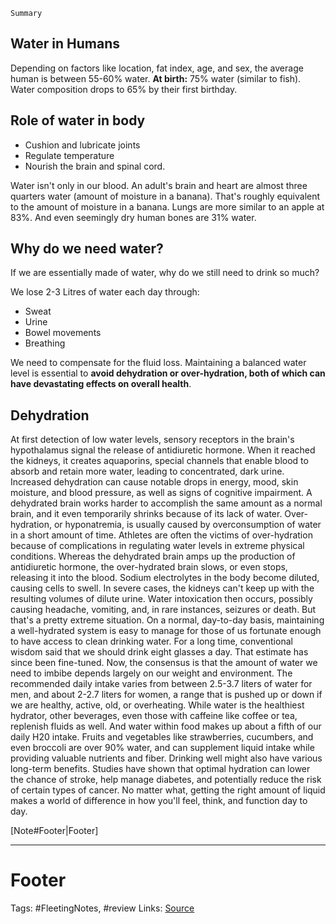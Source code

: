 `Summary`

## Water in Humans
 Depending on factors like location, fat index, age, and sex, the average human is between 55-60% water. 
**At birth:** 75% water (similar to fish). Water composition drops to 65% by their first birthday. 

## Role of water in body
- Cushion and lubricate joints
- Regulate temperature
- Nourish the brain and spinal cord. 

Water isn't only in our blood. An adult's brain and heart are almost three quarters water (amount of moisture in a banana). That's roughly equivalent to the amount of moisture in a banana. Lungs are more similar to an apple at 83%. And even seemingly dry human bones are 31% water. 

## Why do we need water?
If we are essentially made of water, why do we still need to drink so much? 

We lose 2-3 Litres of water each day through:
- Sweat
- Urine
- Bowel movements
- Breathing

We need to compensate for the fluid loss. Maintaining a balanced water level is essential to **avoid dehydration or over-hydration, both of which can have devastating effects on overall health**. 

## Dehydration

At first detection of low water levels, sensory receptors in the brain's hypothalamus signal the release of antidiuretic hormone. When it reached the kidneys, it creates aquaporins, special channels that enable blood to absorb and retain more water, leading to concentrated, dark urine. Increased dehydration can cause notable drops in energy, mood, skin moisture, and blood pressure, as well as signs of cognitive impairment. A dehydrated brain works harder to accomplish the same amount as a normal brain, and it even temporarily shrinks because of its lack of water. Over-hydration, or hyponatremia, is usually caused by overconsumption of water in a short amount of time. Athletes are often the victims of over-hydration because of complications in regulating water levels in extreme physical conditions.  Whereas the dehydrated brain amps up the production of antidiuretic hormone, the over-hydrated brain slows, or even stops, releasing it into the blood. Sodium electrolytes in the body become diluted, causing cells to swell. In severe cases, the kidneys can't keep up with the resulting volumes of dilute urine. Water intoxication then occurs, possibly causing headache, vomiting, and, in rare instances, seizures or death. But that's a pretty extreme situation. On a normal, day-to-day basis, maintaining a well-hydrated system is easy to manage for those of us fortunate enough to have access to clean drinking water. For a long time, conventional wisdom said that we should drink eight glasses a day. That estimate has since been fine-tuned. Now, the consensus is that the amount of water we need to imbibe depends largely on our weight and environment. The recommended daily intake varies from between 2.5-3.7 liters of water for men, and about 2-2.7 liters for women, a range that is pushed up or down if we are healthy, active, old, or overheating. While water is the healthiest hydrator, other beverages, even those with caffeine like coffee or tea, replenish fluids as well. And water within food makes up about a fifth of our daily H20 intake. Fruits and vegetables like strawberries, cucumbers, and even broccoli are over 90% water, and can supplement liquid intake while providing valuable nutrients and fiber. Drinking well might also have various long-term benefits. Studies have shown that optimal hydration can lower the chance of stroke, help manage diabetes, and potentially reduce the risk of certain types of cancer. No matter what, getting the right amount of liquid makes a world of difference in how you'll feel, think, and function day to day.


[Note#Footer|Footer]

---
# Footer
Tags: #FleetingNotes, #review
Links: 
[Source]()



<!--stackedit_data:
eyJoaXN0b3J5IjpbOTU5NjM2MTIzLC0xMjU5NjI3MDMyXX0=
-->